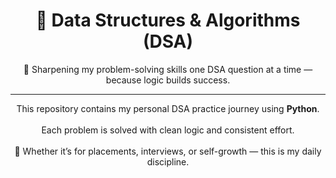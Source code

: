 <h1 align="center">📘 Data Structures & Algorithms (DSA)</h1>

<p align="center">
  🚀 Sharpening my problem-solving skills one DSA question at a time — because logic builds success.
</p>

<hr>

<p align="center">
  This repository contains my personal DSA practice journey using <strong>Python</strong>. <br><br>
  Each problem is solved with clean logic and consistent effort. <br><br>
  📌 Whether it’s for placements, interviews, or self-growth — this is my daily discipline.
</p>

